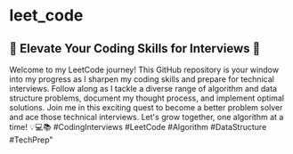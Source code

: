 # leet_code

## 🚀 Elevate Your Coding Skills for Interviews 📝

Welcome to my LeetCode journey! This GitHub repository is your window into my progress as I sharpen my coding skills and prepare for technical interviews. Follow along as I tackle a diverse range of algorithm and data structure problems, document my thought process, and implement optimal solutions. Join me in this exciting quest to become a better problem solver and ace those technical interviews. Let's grow together, one algorithm at a time! 💡💻📚 #CodingInterviews #LeetCode #Algorithm #DataStructure #TechPrep"
